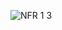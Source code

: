 ![NFR 1 3](https://github.com/oleksandrblazhko/ai-213-poyatsika/assets/101941157/3dc4a88a-3c6d-44c5-a0bb-7789a8111f06)
